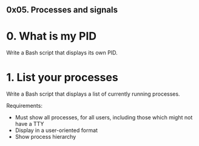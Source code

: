 ##  0x05. Processes and signals



#  0. What is my PID

Write a Bash script that displays its own PID.



#  1. List your processes

Write a Bash script that displays a list of currently running processes.

Requirements:

*  Must show all processes, for all users, including those which might not have a TTY
*  Display in a user-oriented format
*  Show process hierarchy